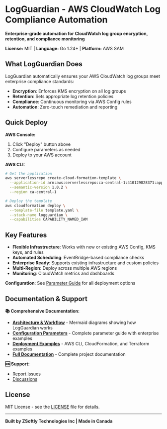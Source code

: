 # LogGuardian - AWS CloudWatch Log Compliance Automation

**Enterprise-grade automation for CloudWatch log group encryption, retention, and compliance monitoring**

**License:** MIT | **Language:** Go 1.24+ | **Platform:** AWS SAM

## What LogGuardian Does

LogGuardian automatically ensures your AWS CloudWatch log groups meet enterprise compliance standards:

- **Encryption**: Enforces KMS encryption on all log groups
- **Retention**: Sets appropriate log retention policies  
- **Compliance**: Continuous monitoring via AWS Config rules
- **Automation**: Zero-touch remediation and reporting

## Quick Deploy

**AWS Console:**
1. Click "Deploy" button above
2. Configure parameters as needed
3. Deploy to your AWS account

**AWS CLI:**
```bash
# Get the application
aws serverlessrepo create-cloud-formation-template \
  --application-id arn:aws:serverlessrepo:ca-central-1:410129828371:applications/LogGuardian \
  --semantic-version 1.0.2 \
  --region ca-central-1

# Deploy the template
aws cloudformation deploy \
  --template-file template.yaml \
  --stack-name logguardian \
  --capabilities CAPABILITY_NAMED_IAM
```

## Key Features

- **Flexible Infrastructure**: Works with new or existing AWS Config, KMS keys, and rules
- **Automated Scheduling**: EventBridge-based compliance checks
- **Enterprise Ready**: Supports existing infrastructure and custom policies
- **Multi-Region**: Deploy across multiple AWS regions
- **Monitoring**: CloudWatch metrics and dashboards

**Configuration**: See [Parameter Guide](https://github.com/zsoftly/logguardian/blob/main/docs/configuration-parameters.md) for all deployment options

## Documentation & Support

**📚 Comprehensive Documentation:**
- **[Architecture & Workflow](https://github.com/zsoftly/logguardian/blob/main/docs/architecture-diagrams.md)** - Mermaid diagrams showing how LogGuardian works
- **[Configuration Parameters](https://github.com/zsoftly/logguardian/blob/main/docs/configuration-parameters.md)** - Complete parameter guide with enterprise examples
- **[Deployment Examples](https://github.com/zsoftly/logguardian/blob/main/docs/deployment-examples.md)** - AWS CLI, CloudFormation, and Terraform examples
- **[Full Documentation](https://github.com/zsoftly/logguardian)** - Complete project documentation

**🆘 Support:**
- [Report Issues](https://github.com/zsoftly/logguardian/issues)
- [Discussions](https://github.com/zsoftly/logguardian/discussions)

## License

MIT License - see the [LICENSE](https://github.com/zsoftly/logguardian/blob/main/LICENSE) file for details.

---

**Built by ZSoftly Technologies Inc | Made in Canada**
